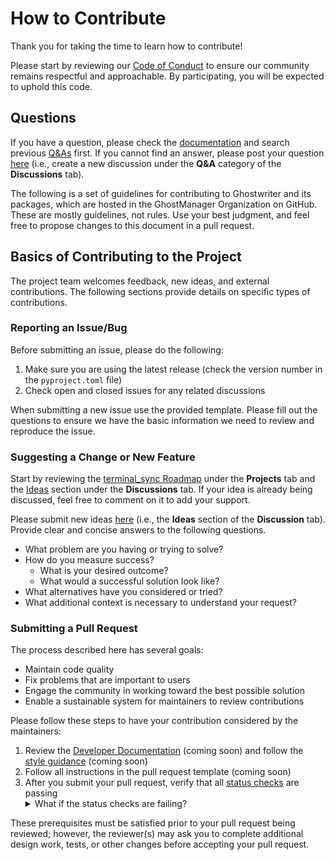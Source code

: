 # How to Contribute

Thank you for taking the time to learn how to contribute!

Please start by reviewing our [Code of Conduct](/CODE_OF_CONDUCT.md) to ensure our community remains respectful and approachable. By participating, you will be expected to uphold this code.

## Questions

If you have a question, please check the [documentation](/README.md) and search previous [Q&As](https://github.com/breakid/terminal_sync/discussions/categories/q-a) first. If you cannot find an answer, please post your question [here](https://github.com/breakid/terminal_sync/discussions/new?category=q-a) (i.e., create a new discussion under the **Q&A** category of the **Discussions** tab).

The following is a set of guidelines for contributing to Ghostwriter and its packages, which are hosted in the GhostManager Organization on GitHub. These are mostly guidelines, not rules. Use your best judgment, and feel free to propose changes to this document in a pull request.

## Basics of Contributing to the Project

The project team welcomes feedback, new ideas, and external contributions. The following sections provide details on specific types of contributions.

### Reporting an Issue/Bug

Before submitting an issue, please do the following:

1. Make sure you are using the latest release (check the version number in the `pyproject.toml` file)
2. Check open and closed issues for any related discussions

When submitting a new issue use the provided template. Please fill out the questions to ensure we have the basic information we need to review and reproduce the issue.

### Suggesting a Change or New Feature

Start by reviewing the [terminal_sync Roadmap](https://github.com/users/breakid/projects/1) under the **Projects** tab and the [Ideas](https://github.com/breakid/terminal_sync/discussions/categories/ideas) section under the **Discussions** tab. If your idea is already being discussed, feel free to comment on it to add your support.

Please submit new ideas [here](https://github.com/breakid/terminal_sync/discussions/new?category=ideas) (i.e., the **Ideas** section of the **Discussion** tab). Provide clear and concise answers to the following questions.

- What problem are you having or trying to solve?
- How do you measure success?
  - What is your desired outcome?
  - What would a successful solution look like?
- What alternatives have you considered or tried?
- What additional context is necessary to understand your request?

### Submitting a Pull Request

The process described here has several goals:

- Maintain code quality
- Fix problems that are important to users
- Engage the community in working toward the best possible solution
- Enable a sustainable system for maintainers to review contributions

Please follow these steps to have your contribution considered by the maintainers:

1. Review the [Developer Documentation](#) (coming soon) and follow the [style guidance](#) (coming soon)
2. Follow all instructions in the pull request template (coming soon)
3. After you submit your pull request, verify that all [status checks](https://help.github.com/articles/about-status-checks/) are passing <details><summary>What if the status checks are failing?</summary>If a status check is failing, and you believe that the failure is unrelated to your change, please leave a comment on the pull request explaining why you believe the failure is unrelated. A maintainer will re-run the status check for you. If we conclude that the failure was a false positive, then we will open an issue to track that problem with our status check suite.</details>

These prerequisites must be satisfied prior to your pull request being reviewed; however, the reviewer(s) may ask you to complete additional design work, tests, or other changes before accepting your pull request.
